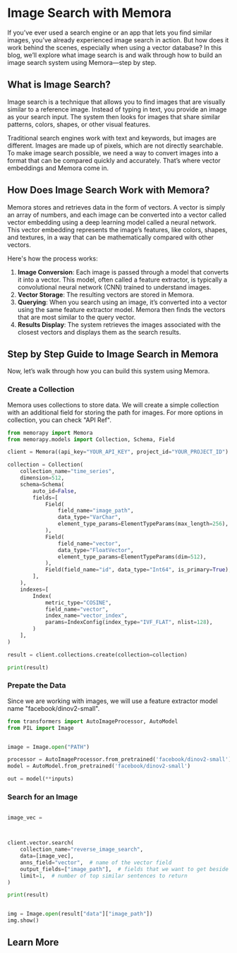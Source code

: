 # Image Search with Memora
If you’ve ever used a search engine or an app that lets you find similar images, you’ve already experienced image search in action. But how does it work behind the scenes, especially when using a vector database? In this blog, we’ll explore what image search is and walk through how to build an image search system using Memora—step by step.

## What is Image Search?
Image search is a technique that allows you to find images that are visually similar to a reference image. Instead of typing in text, you provide an image as your search input. The system then looks for images that share similar patterns, colors, shapes, or other visual features.

Traditional search engines work with text and keywords, but images are different. Images are made up of pixels, which are not directly searchable. To make image search possible, we need a way to convert images into a format that can be compared quickly and accurately. That’s where vector embeddings and Memora come in.


## How Does Image Search Work with Memora?
Memora stores and retrieves data in the form of vectors. A vector is simply an array of numbers, and each image can be converted into a vector called vector embedding using a deep learning model called a neural network. This vector embedding represents the image’s features, like colors, shapes, and textures, in a way that can be mathematically compared with other vectors.

Here's how the process works:

1. **Image Conversion**: Each image is passed through a model that converts it into a vector. This model, often called a feature extractor, is typically a convolutional neural network (CNN) trained to understand images.
2. **Vector Storage**: The resulting vectors are stored in Memora.
3. **Querying**: When you search using an image, it’s converted into a vector using the same feature extractor model. Memora then finds the vectors that are most similar to the query vector.
4. **Results Display**: The system retrieves the images associated with the closest vectors and displays them as the search results.

## Step by Step Guide to Image Search in Memora
Now, let’s walk through how you can build this system using Memora.

### Create a Collection
Memora uses collections to store data. We will create a simple collection with an additional field for storing the path for images. For more options in collection, you can check "API Ref".

```python
from memorapy import Memora
from memorapy.models import Collection, Schema, Field 

client = Memora((api_key="YOUR_API_KEY", project_id="YOUR_PROJECT_ID")

collection = Collection(
    collection_name="time_series",
    dimension=512,
    schema=Schema(
        auto_id=False,
        fields=[
            Field(
                field_name="image_path",
                data_type="VarChar",
                element_type_params=ElementTypeParams(max_length=256),
            ),
            Field(
                field_name="vector",
                data_type="FloatVector",
                element_type_params=ElementTypeParams(dim=512),
            ),
            Field(field_name="id", data_type="Int64", is_primary=True),
        ],
    ),
    indexes=[
        Index(
            metric_type="COSINE",
            field_name="vector",
            index_name="vector_index",
            params=IndexConfig(index_type="IVF_FLAT", nlist=128),
        )
    ],
)

result = client.collections.create(collection=collection)

print(result)
```

### Prepate the Data

Since we are working with images, we will use a feature extractor model name "facebook/dinov2-small". 


```python
from transformers import AutoImageProcessor, AutoModel
from PIL import Image


image = Image.open("PATH")

processor = AutoImageProcessor.from_pretrained('facebook/dinov2-small')
model = AutoModel.from_pretrained('facebook/dinov2-small')

out = model(**inputs)


```



### Search for an Image




```python

image_vec = 



client.vector.search(
    collection_name="reverse_image_search",
    data=[image_vec],
    anns_field="vector",  # name of the vector field
    output_fields=["image_path"],  # fields that we want to get beside ID
    limit=1,  # number of top similar sentences to return
)

print(result)


img = Image.open(result["data"]["image_path"])
img.show()

```

## Learn More



